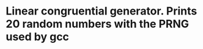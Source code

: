 Linear congruential generator. Prints 20 random numbers with the PRNG used by gcc
=================================================================================